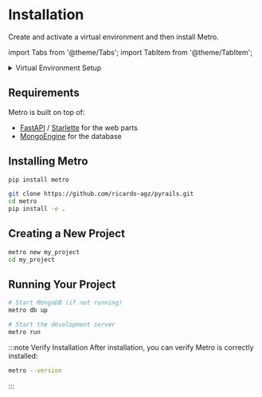 # Installation

Create and activate a virtual environment and then install Metro.

import Tabs from '@theme/Tabs';
import TabItem from '@theme/TabItem';

<details>
<summary>Virtual Environment Setup</summary>

<Tabs>
  <TabItem value="unix" label="macOS/Linux">

```bash
# Create a virtual environment
python -m venv venv

# Activate the virtual environment
source venv/bin/activate

# Verify activation
which python
```

  </TabItem>
  <TabItem value="windows" label="Windows">

```bash
# Create a virtual environment
python -m venv venv

# Activate the virtual environment
venv\Scripts\activate

# Verify activation
where python
```

  </TabItem>
</Tabs>

</details>

## Requirements

Metro is built on top of:

* [FastAPI](https://fastapi.tiangolo.com) / [Starlette](https://www.starlette.io/) for the web parts
* [MongoEngine](http://mongoengine.org/) for the database

## Installing Metro

<Tabs>
  <TabItem value="pip" label="Using pip" default>

```bash
pip install metro
```

  </TabItem>
  <TabItem value="source" label="From source">

```bash
git clone https://github.com/ricardo-agz/pyrails.git
cd metro
pip install -e .
```

  </TabItem>
</Tabs>

## Creating a New Project

```bash
metro new my_project
cd my_project
```

## Running Your Project

```bash
# Start MongoDB (if not running)
metro db up

# Start the development server
metro run
```

:::note Verify Installation
After installation, you can verify Metro is correctly installed:
```bash
metro --version
```
:::